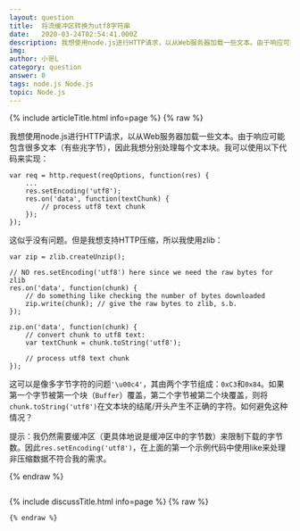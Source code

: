 ```yaml
---
layout: question
title:  将流缓冲区转换为utf8字符串
date:   2020-03-24T02:54:41.000Z
description: 我想使用node.js进行HTTP请求，以从Web服务器加载一些文本。由于响应可能包含很多文本（有些兆字节），因此我想分别处理每个文本块。我可以使用以下代...
img: 
author: 小哥L
category: question
answer: 0
tags: node.js Node.js
topic: Node.js
---
```

<div class="article-root">
  <div class="article">
    {% include articleTitle.html info=page %}
    {% raw %}
    <div class="article-content"><p><font style="vertical-align: inherit;"><font style="vertical-align: inherit;">我想使用node.js进行HTTP请求，以从Web服务器加载一些文本。</font><font style="vertical-align: inherit;">由于响应可能包含很多文本（有些兆字节），因此我想分别处理每个文本块。</font><font style="vertical-align: inherit;">我可以使用以下代码来实现：</font></font></p>

<pre><code>var req = http.request(reqOptions, function(res) {<font></font>
    ...<font></font>
    res.setEncoding('utf8');<font></font>
    res.on('data', function(textChunk) {<font></font>
        // process utf8 text chunk<font></font>
    });<font></font>
});<font></font>
</code></pre>

<p><font style="vertical-align: inherit;"><font style="vertical-align: inherit;">这似乎没有问题。</font><font style="vertical-align: inherit;">但是我想支持HTTP压缩，所以我使用zlib：</font></font></p>

<pre><code>var zip = zlib.createUnzip();<font></font>
<font></font>
// NO res.setEncoding('utf8') here since we need the raw bytes for zlib<font></font>
res.on('data', function(chunk) {<font></font>
    // do something like checking the number of bytes downloaded<font></font>
    zip.write(chunk); // give the raw bytes to zlib, s.b.<font></font>
});<font></font>
<font></font>
zip.on('data', function(chunk) {<font></font>
    // convert chunk to utf8 text:<font></font>
    var textChunk = chunk.toString('utf8');<font></font>
<font></font>
    // process utf8 text chunk<font></font>
});<font></font>
</code></pre>

<p><font style="vertical-align: inherit;"><font style="vertical-align: inherit;">这可以是像多字节字符的问题</font></font><code>'\u00c4'</code><font style="vertical-align: inherit;"><font style="vertical-align: inherit;">，其由两个字节组成：</font></font><code>0xC3</code><font style="vertical-align: inherit;"><font style="vertical-align: inherit;">和</font></font><code>0x84</code><font style="vertical-align: inherit;"><font style="vertical-align: inherit;">。</font><font style="vertical-align: inherit;">如果第一个字节被第一个块（</font></font><code>Buffer</code><font style="vertical-align: inherit;"><font style="vertical-align: inherit;">）</font><font style="vertical-align: inherit;">覆盖，</font><font style="vertical-align: inherit;">第二个字节被第二个块</font><font style="vertical-align: inherit;">覆盖，则将</font></font><code>chunk.toString('utf8')</code><font style="vertical-align: inherit;"><font style="vertical-align: inherit;">在文本块的结尾/开头产生不正确的字符。</font><font style="vertical-align: inherit;">如何避免这种情况？</font></font></p>

<p><font style="vertical-align: inherit;"><font style="vertical-align: inherit;">提示：我仍然需要缓冲区（更具体地说是缓冲区中的字节数）来限制下载的字节数。</font><font style="vertical-align: inherit;">因此</font></font><code>res.setEncoding('utf8')</code><font style="vertical-align: inherit;"><font style="vertical-align: inherit;">，在上面的第一个示例代码中</font><font style="vertical-align: inherit;">使用</font><font style="vertical-align: inherit;">like来处理非压缩数据不符合我的需求。</font></font></p></div>
    {% endraw %}
  </div>
  <p style="height: 0;width:0;overflow: hidden;"> 第3253篇《将流缓冲区转换为utf8字符串》来自Winter(https://github.com/aiyld/aiyld.github.io)的站点</p>
  <div class="discuss-wrapper">
    {% include discussTitle.html info=page %}
    {% raw %}
    
    {% endraw %}
  </div>
<div>
